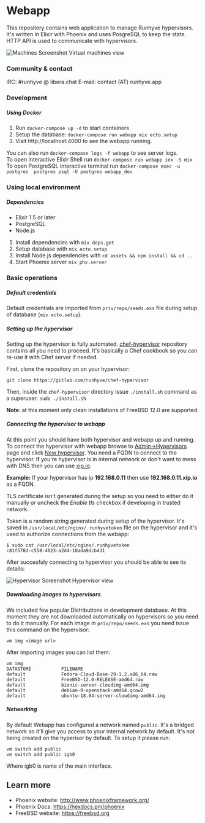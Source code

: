 # Webapp

This repository contains web application to manage Runhyve hypervisors. It's written in Elixir with Phoenix and uses PosgreSQL to keep the state.
HTTP API is used to communicate with hypervisors. 

![Machines Screenshot](https://gitlab.com/runhyve/webapp/raw/master/assets/static/images/screenshot-machines.png)
Virtual machines view

### Community & contact

IRC: #runhyve @ libera.chat
E-mail: contact (AT) runhyve.app

### Development

##### Using Docker
1. Run `docker-compose up -d` to start containers
2. Setup the database: `docker-compose run webapp mix ecto.setup`
3. Visit http://localhost:4000 to see the webapp running.

You can also run `docker-compose logs -f webapp` to see server logs.<br>
To open Interactive Elixir Shell run `docker-compose run webapp iex -S mix`<br>
To open PostgreSQL interactive terminal run `docker-compose exec -u postgres  postgres psql -U postgres webapp_dev`


### Using local environment

##### Dependencies

- Elixir 1.5 or later
- PostgreSQL
- Node.js

1. Install dependencies with `mix deps.get`
2. Setup database with `mix ecto.setup`
3. Install Node.js dependencies with `cd assets && npm install && cd ..`
4. Start Phoenix server `mix phx.server`

### Basic operations

##### Default credentials

Default credentials are imported from `priv/repo/seeds.exs` file during setup of database (`mix ecto.setup`).

##### Setting up the hypervisor

Setting up the hypervisor is fully automated. [chef-hypervisor](https://gitlab.com/runhyve/chef-hypervisor) repository
contains all you need to proceed. It's basically a Chef cookbook so you can re-use it with Chef server if needed.

First, clone the repository on on your hypervisor:

```
git clone https://gitlab.com/runhyve/chef-hypervisor
```

Then, inside the `chef-hypervisor` directory issue `./install.sh` command as a superuser:
```sudo ./install.sh```

**Note**: at this moment only clean installations of FreeBSD 12.0 are supported.

##### Connecting the hypervisor to webapp

At this point you should have both hypervisor and webapp up and running. To connect the hypervisor with webapp browse to
[Admin->Hypervisors](http://localhost:4000/admin/hypervisors) page and click [New hypervisor](http://localhost:4000/admin/hypervisors/new).
You need a FQDN to connect to the hypervisor. If you're hypervisor is in internal network or don't want to mess with DNS then you can use [xip.io](http://xip.io/).

**Example:**
If your hypervisor has ip **192.168.0.11** then use **192.168.0.11.xip.io** as a FQDN.

TLS certificate isn't generated during the setup so you need to either do it manually or uncheck the _Enable tls_ checkbox if developing in trusted network.

Token is a random string generated during setup of the hypervisor. It's saved in `/usr/local/etc/nginx/.runhyvetoken` file on the hypervisor and it's used to authorize connections from the webapp:
```
$ sudo cat /usr/local/etc/nginx/.runhyvetoken
c81f578d-c558-4623-a2d4-10ada9dcb431
```
After succesfuly connecting to hypervisor you should be able to see its details:

![Hypervisor Screenshot](https://gitlab.com/runhyve/webapp/raw/master/assets/static/images/screenshot-hypervisor.png)
Hypervisor view

##### Downloading images to hypervisors

We included few popular Distributions in development database. At this moment they are not
downloaded automatically on hypervisors so you need to do it manually.
For each image in `priv/repo/seeds.exs` you need issue this command on the hypervisor:
```
vm img <image url>
``` 

After importing images you can list them:
```
vm img
DATASTORE           FILENAME
default             Fedora-Cloud-Base-29-1.2.x86_64.raw
default             FreeBSD-12.0-RELEASE-amd64.raw
default             bionic-server-cloudimg-amd64.img
default             debian-9-openstack-amd64.qcow2
default             ubuntu-18.04-server-cloudimg-amd64.img
```

##### Networking

By default Webapp has configured a network named `public`. It's a bridged network so it'll give you access to your internal network by default.
It's not being created on the hyperisor by default. To setup it please run:

```
vm switch add public
vm switch add public igb0
``` 
Where igb0 is name of the main interface.

## Learn more

  * Phoenix website: http://www.phoenixframework.org/
  * Phoenix Docs: https://hexdocs.pm/phoenix
  * FreeBSD website: https://freebsd.org
